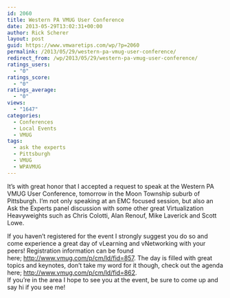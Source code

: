 ```yaml
---
id: 2060
title: Western PA VMUG User Conference
date: 2013-05-29T13:02:31+00:00
author: Rick Scherer
layout: post
guid: https://www.vmwaretips.com/wp/?p=2060
permalink: /2013/05/29/western-pa-vmug-user-conference/
redirect_from: /wp/2013/05/29/western-pa-vmug-user-conference/
ratings_users:
  - "0"
ratings_score:
  - "0"
ratings_average:
  - "0"
views:
  - "1647"
categories:
  - Conferences
  - Local Events
  - VMUG
tags:
  - ask the experts
  - Pittsburgh
  - VMUG
  - WPAVMUG
---
```

It&#8217;s with great honor that I accepted a request to speak at the Western PA VMUG User Conference, tomorrow in the Moon Township suburb of Pittsburgh. I&#8217;m not only speaking at an EMC focused session, but also an Ask the Experts panel discussion with some other great Virtualization Heavyweights such as Chris Colotti, Alan Renouf, Mike Laverick and Scott Lowe.

<div>
  If you haven&#8217;t registered for the event I strongly suggest you do so and come experience a great day of vLearning and vNetworking with your peers! Registration information can be found here; <a href="http://www.vmug.com/p/cm/ld/fid=857" target="_blank">http://www.vmug.com/p/cm/ld/fid=857</a>. The day is filled with great topics and keynotes, don&#8217;t take my word for it though, check out the agenda here; <a href="http://www.vmug.com/p/cm/ld/fid=862" target="_blank">http://www.vmug.com/p/cm/ld/fid=862</a>.
</div>

<div>
</div>

<div>
  If you&#8217;re in the area I hope to see you at the event, be sure to come up and say hi if you see me!
</div>

<div>
</div>